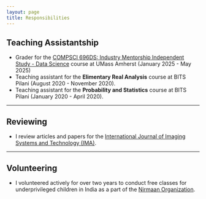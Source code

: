 ```yaml
---
layout: page
title: Responsibilities
---
```


## Teaching Assistantship 

- Grader for the <a href="https://sites.google.com/umass.edu/compsci-696ds-spring-2025?pli=1" target="_blank">COMPSCI 696DS: Industry Mentorship Independent Study - Data Science</a> course at UMass Amherst (January 2025 - May 2025)
- Teaching assistant for the **Elimentary Real Analysis** course at BITS Pilani (August 2020 - November 2020). 
- Teaching assistant for the **Probability and Statistics** course at BITS Pilani (January 2020 - April 2020).

---
## Reviewing

- I review articles and papers for the <a href="https://onlinelibrary.wiley.com/journal/10981098" target="_blank">International Journal of Imaging Systems and Technology (IMA)</a>. 

---

## Volunteering

- I volunteered actively for over two years to conduct free classes for underprivileged children in India as a part of the <a href="https://nirmaan.org/" target="_blank">Nirmaan Organization</a>. 
